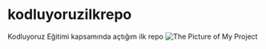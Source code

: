 # kodluyoruzilkrepo
Kodluyoruz Eğitimi kapsamında açtığım ilk repo
![The Picture of My Project](https://upload.wikimedia.org/wikipedia/tr/thumb/2/2e/Java_Logo.svg/640px-Java_Logo.svg.png)